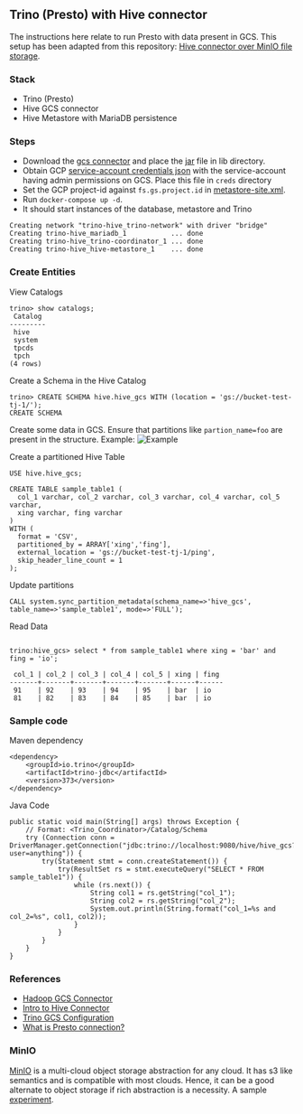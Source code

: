 ## Trino (Presto) with Hive connector
The instructions here relate to run Presto with data present in GCS. This setup has been adapted from this repository: [Hive connector over MinIO file storage](https://github.com/bitsondatadev/trino-getting-started/tree/main/hive/trino-minio).

### Stack
- Trino (Presto)
- Hive GCS connector
- Hive Metastore with MariaDB persistence

### Steps
- Download the [gcs connector](https://cloud.google.com/dataproc/docs/concepts/connectors/cloud-storage) and place the [jar](https://storage.googleapis.com/hadoop-lib/gcs/gcs-connector-hadoop3-latest.jar) file in lib directory.
- Obtain GCP [service-account credentials json](https://cloud.google.com/iam/docs/creating-managing-service-accounts) with the service-account having admin permissions on GCS. Place this file in `creds` directory
- Set the GCP project-id against `fs.gs.project.id` in [metastore-site.xml](https://github.com/hevoio/trino-hive/blob/master/conf/metastore-site.xml#L41).
- Run `docker-compose up -d`.
- It should start instances of the database, metastore and Trino 
```
Creating network "trino-hive_trino-network" with driver "bridge"
Creating trino-hive_mariadb_1           ... done
Creating trino-hive_trino-coordinator_1 ... done
Creating trino-hive_hive-metastore_1    ... done
```

### Create Entities
View Catalogs
```
trino> show catalogs;
 Catalog
---------
 hive
 system
 tpcds
 tpch
(4 rows)
```
Create a Schema in the Hive Catalog
```
trino> CREATE SCHEMA hive.hive_gcs WITH (location = 'gs://bucket-test-tj-1/');
CREATE SCHEMA
```
Create some data in GCS. Ensure that partitions like `partion_name=foo` are present in the structure. Example:
![Example](https://cdn.hevodata.com/github/gcs_structure.png)

Create a partitioned Hive Table
```
USE hive.hive_gcs;

CREATE TABLE sample_table1 (
  col_1 varchar, col_2 varchar, col_3 varchar, col_4 varchar, col_5 varchar,
  xing varchar, fing varchar
)
WITH (
  format = 'CSV',
  partitioned_by = ARRAY['xing','fing'],
  external_location = 'gs://bucket-test-tj-1/ping',
  skip_header_line_count = 1
);

```
Update partitions
```
CALL system.sync_partition_metadata(schema_name=>'hive_gcs', table_name=>'sample_table1', mode=>'FULL');
```
Read Data
```

trino:hive_gcs> select * from sample_table1 where xing = 'bar' and fing = 'io';

 col_1 | col_2 | col_3 | col_4 | col_5 | xing | fing
-------+-------+-------+-------+-------+------+------
 91    | 92    | 93    | 94    | 95    | bar  | io
 81    | 82    | 83    | 84    | 85    | bar  | io
```

### Sample code
Maven dependency
```
<dependency>
    <groupId>io.trino</groupId>
    <artifactId>trino-jdbc</artifactId>
    <version>373</version>
</dependency>
```
Java Code
```
public static void main(String[] args) throws Exception {
    // Format: <Trino_Coordinator>/Catalog/Schema
    try (Connection conn = DriverManager.getConnection("jdbc:trino://localhost:9080/hive/hive_gcs?user=anything")) {
        try(Statement stmt = conn.createStatement()) {
            try(ResultSet rs = stmt.executeQuery("SELECT * FROM sample_table1")) {
                while (rs.next()) {
                    String col1 = rs.getString("col_1");
                    String col2 = rs.getString("col_2");
                    System.out.println(String.format("col_1=%s and col_2=%s", col1, col2));
                }
            }
        }
    }
}
```

### References
- [Hadoop GCS Connector](https://github.com/GoogleCloudDataproc/hadoop-connectors/blob/master/gcs/INSTALL.md)
- [Intro to Hive Connector](https://trino.io/blog/2020/10/20/intro-to-hive-connector.html)
- [Trino GCS Configuration](https://trino.io/docs/current/connector/hive.html#google-cloud-storage-configuration)
- [What is Presto connection?](https://ahana.io/learn/what-is-a-presto-connection-and-how-does-it-work/)

### MinIO
[MinIO](https://min.io/) is a multi-cloud object storage abstraction for any cloud. It has s3 like semantics and is compatible with most clouds. Hence, it can be a good alternate to object storage if rich abstraction is a necessity. A sample [experiment](https://medium.com/google-cloud/build-aws-s3-compatible-cloud-storage-on-gcp-with-minio-and-kubernetes-2adc0a367f98).
